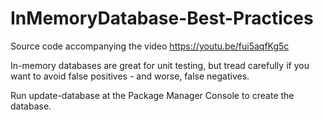 # InMemoryDatabase-Best-Practices
Source code accompanying the video https://youtu.be/fui5aqfKg5c

In-memory databases are great for unit testing, but tread carefully if you want to avoid false positives - and worse, false negatives.

Run update-database at the Package Manager Console to create the database.
